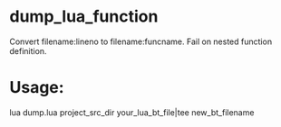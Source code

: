 # dump_lua_function

Convert filename:lineno to filename:funcname. Fail on nested function definition.

Usage:
======
lua dump.lua project_src_dir your_lua_bt_file|tee new_bt_filename
